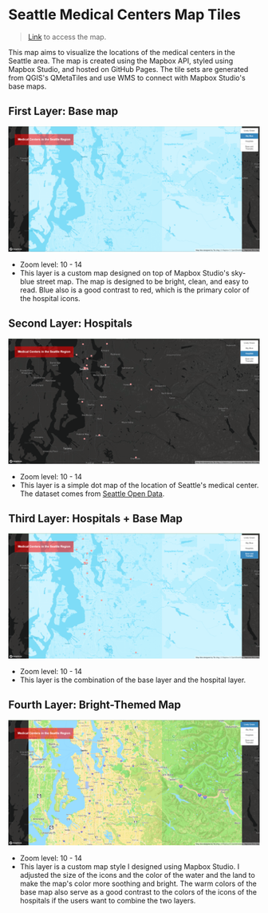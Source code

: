 # Seattle Medical Centers Map Tiles

> [Link](https://tj717.github.io/Seattle-Medical-Centers-Map-Tiles/map.html) to access the map.

This map aims to visualize the locations of the medical centers in the Seattle area.  The map is created using the Mapbox API, styled using Mapbox Studio, and hosted on GitHub Pages. The tile sets are generated from QGIS's QMetaTiles and use WMS to connect with Mapbox Studio's base maps.

## First Layer: Base map 
![Layer 1](/img/map1.png)
- Zoom level: 10 - 14
- This layer is a custom map designed on top of Mapbox Studio's sky-blue street map.  The map is designed to be bright, clean, and easy to read. Blue also is a good contrast to red, which is the primary color of the hospital icons.

## Second Layer: Hospitals
![Layer 2](/img/map2.png)
- Zoom level: 10 - 14
- This layer is a simple dot map of the location of Seattle's medical center. The dataset comes from [Seattle Open Data](https://data.seattle.gov/dataset/Hospitals/5972-b4xx).

## Third Layer: Hospitals + Base Map
![Layer 3](/img/map3.png)
- Zoom level: 10 - 14
- This layer is the combination of the base layer and the hospital layer.

## Fourth Layer: Bright-Themed Map
![Layer 4](/img/map4.png)
- Zoom level: 10 - 14
- This layer is a custom map style I designed using Mapbox Studio. I adjusted the size of the icons and the color of the water and the land to make the map's color more soothing and bright. The warm colors of the base map also serve as a good contrast to the colors of the icons of the hospitals if the users want to combine the two layers.





